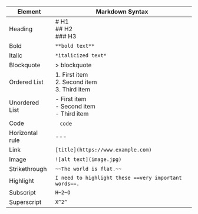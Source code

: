 | Element         | Markdown Syntax                                       |
| --------------- | ----------------------------------------------------- |
| Heading         | # H1 <br> ## H2 <br> ### H3                           |
| Bold            | `**bold text**`                                       |
| Italic          | `*italicized text*`                                   |
| Blockquote      | > blockquote                                          |
| Ordered List    | 1. First item <br> 2. Second item <br> 3. Third item  |
| Unordered List  | - First item <br> - Second item <br> - Third item     |
| Code            | ` ` `code` ` `                                        |
| Horizontal rule | ---                                                   |
| Link            | `[title](https://www.example.com)`                    |
| Image           | `![alt text](image.jpg)`                              |
| Strikethrough   | `~~The world is flat.~~`                              |
| Highlight       | `I need to highlight these ==very important words==.` |
| Subscript       | `H~2~O`                                               |
| Superscript     | `X^2^`                                                |
